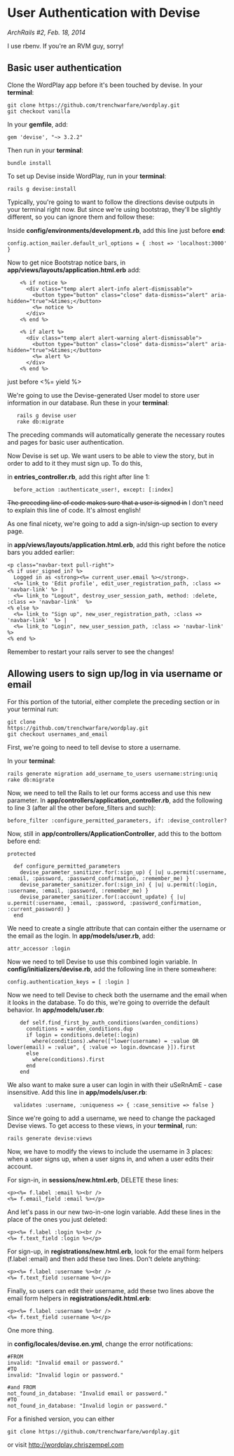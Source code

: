 # User Authentication with Devise
*ArchRails #2, Feb. 18, 2014*

I use rbenv. If you're an RVM guy, sorry!


## Basic user authentication

Clone the WordPlay app before it's been touched by devise. In your
**terminal**:

```
git clone https://github.com/trenchwarfare/wordplay.git
git checkout vanilla
```

In your **gemfile**, add:

```
gem 'devise', "~> 3.2.2"
```

Then run in your **terminal**:

```
bundle install
```

To set up Devise inside WordPlay, run in your **terminal**:

```
rails g devise:install
```

Typically, you're going to want to follow the directions devise outputs in your
terminal right now. But since we're using bootstrap, they'll be slightly
different, so you can ignore them and follow these:

Inside **config/environments/development.rb**, add this line just
before **end**:

```
config.action_mailer.default_url_options = { :host => 'localhost:3000' }
```

Now to get nice Bootstrap notice bars, in **app/views/layouts/application.html.erb** add:

```
    <% if notice %>
      <div class="temp alert alert-info alert-dismissable">
        <button type="button" class="close" data-dismiss="alert" aria-hidden="true">&times;</button>
        <%= notice %>
      </div>
    <% end %>

    <% if alert %>
      <div class="temp alert alert-warning alert-dismissable">
        <button type="button" class="close" data-dismiss="alert" aria-hidden="true">&times;</button>
        <%= alert %>
      </div>
    <% end %>
```

just before <%= yield %> 

We're going to use the Devise-generated User model to store user
information in our database. Run these in your **terminal**:

```
   rails g devise user
   rake db:migrate
```

The preceding commands will automatically generate the necessary routes and pages
for basic user authentication. 

Now Devise is set up. We want users to be able to view the story, but in
order to add to it they must sign up. To do this,

in **entries_controller.rb**, add this right after line 1:

```
  before_action :authenticate_user!, except: [:index]
```

~~The preceding line of code makes sure that a user is signed in~~ I don't need to explain this line of code. It's almost english!

As one final nicety, we're going to add a sign-in/sign-up section to
every page.

in **app/views/layouts/application.html.erb**, add this right before the
notice bars you added earlier:

```
<p class="navbar-text pull-right">
<% if user_signed_in? %>
  Logged in as <strong><%= current_user.email %></strong>.
  <%= link_to 'Edit profile', edit_user_registration_path, :class => 'navbar-link' %> |
  <%= link_to "Logout", destroy_user_session_path, method: :delete, :class => 'navbar-link'  %>
<% else %>
  <%= link_to "Sign up", new_user_registration_path, :class => 'navbar-link'  %> |
  <%= link_to "Login", new_user_session_path, :class => 'navbar-link'  %>
<% end %>
```

Remember to restart your rails server to see the changes!

## Allowing users to sign up/log in via username or email

For this portion of the tutorial, either complete the preceding section
or in your terminal run:

```
git clone
https://github.com/trenchwarfare/wordplay.git
git checkout usernames_and_email
```

First, we're going to need to tell devise to store a username.

In your **terminal**:

```
rails generate migration add_username_to_users username:string:uniq
rake db:migrate

```

Now, we need to tell the Rails to let our forms access and use this new
parameter. In **app/controllers/application_controller.rb**, add the
following to line 3 (after all the other before_filters and such):

```
before_filter :configure_permitted_parameters, if: :devise_controller?
```
Now, still in **app/controllers/ApplicationController**, add this to the
bottom before end:

```
protected

  def configure_permitted_parameters
    devise_parameter_sanitizer.for(:sign_up) { |u| u.permit(:username, :email, :password, :password_confirmation, :remember_me) }
    devise_parameter_sanitizer.for(:sign_in) { |u| u.permit(:login, :username, :email, :password, :remember_me) }
    devise_parameter_sanitizer.for(:account_update) { |u| u.permit(:username, :email, :password, :password_confirmation, :current_password) }
  end
```

We need to create a single attribute that can contain either the
username or the email as the login. In **app/models/user.rb**, add:

```
attr_accessor :login
```

Now we need to tell Devise to use this combined login variable. In **config/initializers/devise.rb**, add the following line in there somewhere:

```
config.authentication_keys = [ :login ]
```

Now we need to tell Devise to check both the username and the email when
it looks in the database. To do this, we're going to override the
default behavior. In **app/models/user.rb**:

```
    def self.find_first_by_auth_conditions(warden_conditions)
      conditions = warden_conditions.dup
      if login = conditions.delete(:login)
        where(conditions).where(["lower(username) = :value OR lower(email) = :value", { :value => login.downcase }]).first
      else
        where(conditions).first
      end
    end
```

We also want to make sure a user can login in with their uSeRnAmE - case
insensitive. Add this line in **app/models/user.rb**:

```
  validates :username, :uniqueness => { :case_sensitive => false }
```

Since we're going to add a username, we need to change the packaged
Devise views. To get access to these views, in your **terminal**, run:

```
rails generate devise:views
```

Now, we have to modify the views to include the username in 3 places:
when a user signs up, when a user signs in, and when a user edits their
account.

For sign-in, in **sessions/new.html.erb**, DELETE these lines:

```
<p><%= f.label :email %><br />
<%= f.email_field :email %></p>
```

And let's pass in our new two-in-one login variable. Add these lines in
the place of the ones you just deleted:

```
<p><%= f.label :login %><br />
<%= f.text_field :login %></p>
```

For sign-up, in **registrations/new.html.erb**, look for the email form
helpers (f.label :email) and then add these two lines. Don't delete anything:

```
<p><%= f.label :username %><br />
<%= f.text_field :username %></p>
```

Finally, so users can edit their username, add these two lines above the
email form helpers in **registrations/edit.html.erb**:

```
<p><%= f.label :username %><br />
<%= f.text_field :username %></p>
```

One more thing.

in **config/locales/devise.en.yml**, change the error notifications:

```
#FROM
invalid: "Invalid email or password."
#TO
invalid: "Invalid login or password."

#and FROM
not_found_in_database: "Invalid email or password."
#TO
not_found_in_database: "Invalid login or password."

```

For a finished version, you can either

```
git clone https://github.com/trenchwarfare/wordplay.git
```

or visit http://wordplay.chriszempel.com
